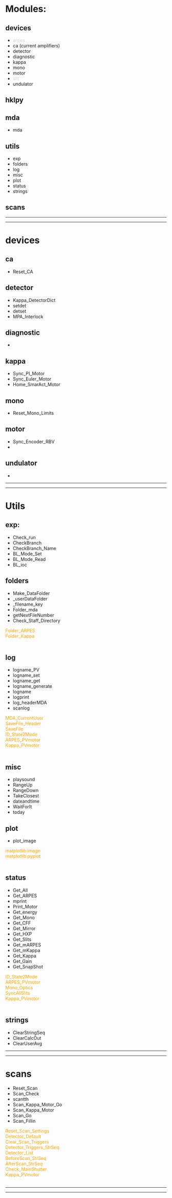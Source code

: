 
# Modules:

## devices
- <span style="color:lightgrey">arpes</span>
- ca  (current amplifiers)
- detector
- diagnostic
- kappa
- mono
- motor
- <span style="color:lightgrey">slit</span>
- undulator

## hklpy 

## mda
- mda

## utils
- exp
- folders
- log
- misc
- plot
- status
- strings

## scans

---
---

# devices


## ca
 - Reset_CA

## detector
- Kappa_DetectorDict
- setdet
- detset
- MPA_Interlock


## diagnostic
- 

## kappa
 - Sync_PI_Motor
 - Sync_Euler_Motor
 - Home_SmarAct_Motor
 

## mono
- Reset_Mono_Limits

## motor
- Sync_Encoder_RBV
- 

## undulator
- 

---
---




# Utils


## exp: 

- Check_run
- CheckBranch
- CheckBranch_Name
- BL_Mode_Set
- BL_Mode_Read
- BL_ioc


## folders
- Make_DataFolder
- _userDataFolder
- _filename_key
- Folder_mda
- getNextFileNumber 
- Check_Staff_Directory

<span style="color:orange">
 Folder_ARPES <br/> 
 Folder_Kappa  <br/>  
 </span>
 <br/> 


## log
- logname_PV
- logname_set
- logname_get
- logname_generate
- logname
- logprint
- log_headerMDA
- scanlog

<span style="color:orange">
MDA_CurrentUser <br/> 
SaveFile_Header <br/> 
SaveFile</br> 
ID_State2Mode  <br/>  
ARPES_PVmotor</br>
Kappa_PVmotor</br>
</span>
<br/> 

## misc
- playsound
- RangeUp
- RangeDown
- TakeClosest
- dateandtime
- WaitForIt
- today


## plot
- plot_image

<span style="color:orange">
 matplotlib.image <br/> 
 matplotlib.pyplot <br/> 
 </span>
 <br/> 


## status

- Get_All
- Get_ARPES
- mprint
- Print_Motor
- Get_energy
- Get_Mono
- Get_CFF
- Get_Mirror
- Get_HXP
- Get_Slits
- Get_mARPES
- Get_mKappa
- Get_Kappa
- Get_Gain
- Get_SnapShot

<span style="color:orange"> 
ID_State2Mode  <br/>  
ARPES_PVmotor</br>
Mono_Optics</br>
SyncAllSlits</br>
Kappa_PVmotor</br>
</span>
<br/> 

## strings
- ClearStringSeq
- ClearCalcOut
- ClearUserAvg

---
---


# scans
- Reset_Scan
- Scan_Check
- scantth
- Scan_Kappa_Motor_Go
- Scan_Kappa_Motor
- Scan_Go
- Scan_Fillin


<span style="color:orange">
Reset_Scan_Settings <br/> 
Detector_Default  <br/>  
Clear_Scan_Triggers</br>
Detector_Triggers_StrSeq</br>
Detector_List</br>
BeforeScan_StrSeq</br>
AfterScan_StrSeq</br>
Check_MainShutter</br>
Kappa_PVmotor</br>
</span>
<br/> 


---
---

